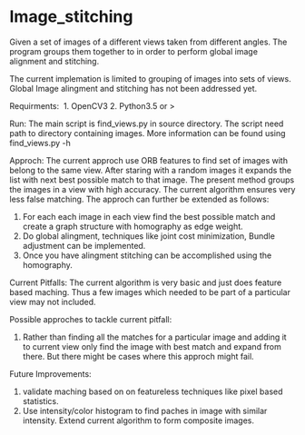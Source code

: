 # Image_stitching
Given a set of images of a different views taken from different  angles. The program groups them together to in order to perform global image alignment and stitching.


The current implemation is limited to grouping of images into sets of views. Global Image alingment and stitching has not been addressed yet.



Requirments:
  1. OpenCV3
  2. Python3.5 or >
  
 
Run:
The main script is find_views.py in source directory. The script need path to directory containing images.
More information can be found using find_views.py -h

Approch:
The current approch use ORB features to find set of images with belong to the same view. After staring with a random images it expands the list with next best possible match to that image. The present method groups the images in a view with high accuracy. The current algorithm ensures very less false matching.
The approch can further be extended as follows:

1. For each each image in each view find the best possible match and create a graph structure with homography as edge weight.
2. Do global alingment, techniques like joint cost minimization, Bundle adjustment can be implemented.
3. Once you have alingment stitching can be accomplished using the homography.

Current Pitfalls:
The current algorithm is very basic and just does feature based maching. Thus a few images which needed to be part of a particular view may not included.

Possible approches to tackle current pitfall:
1. Rather than finding all the matches for a particular image and adding it to current view only find the image with best match and expand from there. But there might be cases where this approch might fail.


Future Improvements:
1. validate maching based on on featureless techniques like pixel based statistics.
2. Use intensity/color histogram to find paches in image with similar intensity. 
Extend current algorithm to form composite images.
